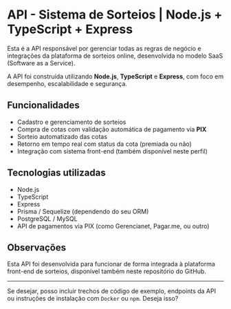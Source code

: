 # API - Sistema de Sorteios | Node.js + TypeScript + Express

Esta é a API responsável por gerenciar todas as regras de negócio e integrações da plataforma de sorteios online, desenvolvida no modelo SaaS (Software as a Service).

A API foi construída utilizando **Node.js**, **TypeScript** e **Express**, com foco em desempenho, escalabilidade e segurança.

## Funcionalidades

- Cadastro e gerenciamento de sorteios
- Compra de cotas com validação automática de pagamento via **PIX**
- Sorteio automatizado das cotas
- Retorno em tempo real com status da cota (premiada ou não)
- Integração com sistema front-end (também disponível neste perfil)

## Tecnologias utilizadas

- Node.js
- TypeScript
- Express
- Prisma / Sequelize (dependendo do seu ORM)
- PostgreSQL / MySQL
- API de pagamentos via PIX (como Gerencianet, Pagar.me, ou outro)

## Observações

Esta API foi desenvolvida para funcionar de forma integrada à plataforma front-end de sorteios, disponível também neste repositório do GitHub.

---

Se desejar, posso incluir trechos de código de exemplo, endpoints da API ou instruções de instalação com `Docker` ou `npm`. Deseja isso?
